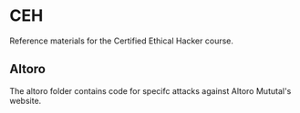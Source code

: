 # CEH 
Reference materials for the Certified Ethical Hacker course. 

## Altoro
The altoro folder contains code for specifc attacks against Altoro Mututal's website.

